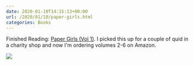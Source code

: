 ```yaml
---
date: 2020-01-10T14:15:13+00:00
url: /2020/01/10/paper-girls.html
categories: Books
---
```

Finished Reading: [Paper Girls (Vol 1)](https://imagecomics.com/comics/series/paper-girls). I picked this up for a couple of quid in a charity shop and now I'm ordering volumes 2-6 on Amazon.

![](https://rknightuk.s3.us-east-1.amazonaws.com/almanac/paper-girls.jpg)
